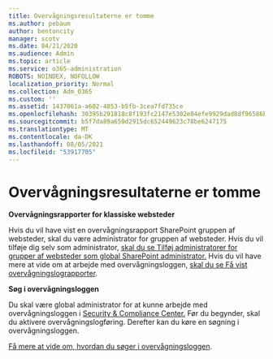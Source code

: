 ```yaml
---
title: Overvågningsresultaterne er tomme
ms.author: pebaum
author: bentoncity
manager: scotv
ms.date: 04/21/2020
ms.audience: Admin
ms.topic: article
ms.service: o365-administration
ROBOTS: NOINDEX, NOFOLLOW
localization_priority: Normal
ms.collection: Adm_O365
ms.custom: ''
ms.assetid: 1437061a-a602-4853-b5fb-3cea7fd735ce
ms.openlocfilehash: 30395b291818c8f193fc2147e5302e04efe9929dad8df96586be1c3e75bd35aa
ms.sourcegitcommit: b5f7da89a650d2915dc652449623c78be6247175
ms.translationtype: MT
ms.contentlocale: da-DK
ms.lasthandoff: 08/05/2021
ms.locfileid: "53917705"
---
```

# <a name="auditing-results-are-blank"></a>Overvågningsresultaterne er tomme

 **Overvågningsrapporter for klassiske websteder**
  
Hvis du vil have vist en overvågningsrapport SharePoint gruppen af websteder, skal du være administrator for gruppen af websteder. Hvis du vil tilføje dig selv som administrator, [skal du se Tilføj administratorer for grupper af websteder som global SharePoint administrator.](https://go.microsoft.com/fwlink/?linkid=869390) Hvis du vil have mere at vide om at arbejde med overvågningsloggen, [skal du se Få vist overvågningslograpporter](https://go.microsoft.com/fwlink/?linkid=395237). 
  
 **Søg i overvågningsloggen**
  
Du skal være global administrator for at kunne arbejde med overvågningsloggen i [Security &amp; Compliance Center.](https://protection.office.com) Før du begynder, skal du aktivere overvågningslogføring. Derefter kan du køre en søgning i overvågningsloggen. 
  
[Få mere at vide om, hvordan du søger i overvågningsloggen](https://go.microsoft.com/fwlink/?linkid=708432).
  

